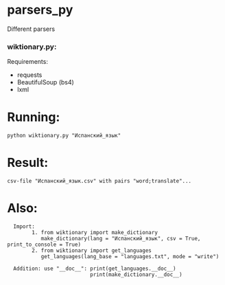 # parsers_py
Different parsers

### wiktionary.py:
  Requirements:
  - requests
  - BeautifulSoup (bs4)
  - lxml
  
  # Running: 
    python wiktionary.py "Испанский_язык"
  
  # Result:
    csv-file "Испанский_язык.csv" with pairs "word;translate"...
    
  # Also:
      
      Import:
            1. from wiktionary import make_dictionary
               make_dictionary(lang = "Испанский_язык", csv = True, print_to_console = True)
            2. from wiktionary import get_languages
               get_languages(lang_base = "languages.txt", mode = "write")
      
      Addition: use "__doc__": print(get_languages.__doc__)
                               print(make_dictionary.__doc__)
                              
